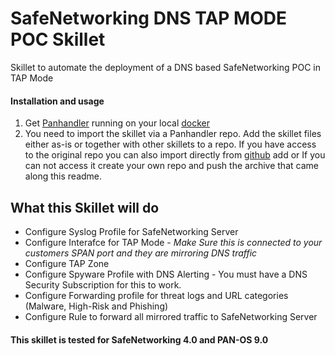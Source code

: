 # SafeNetworking DNS TAP MODE POC Skillet
Skillet to automate the deployment of a DNS based SafeNetworking POC in TAP Mode

#### Installation and usage
1. Get [Panhandler](https://panhandler.readthedocs.io/en/latest/overview.html) running on your local [docker](https://docs.docker.com/)
2. You need to import the skillet via a Panhandler repo. Add the skillet files either as-is or together with other skillets to a repo. If you have access to the original repo you can also import directly from [github](https://github.com/sddbrown/sfndnspoc.git)
add or If you can not access it create your own repo and push the archive that came along this readme. 

## What this Skillet will do
* Configure Syslog Profile for SafeNetworking Server
* Configure Interafce for TAP Mode - 
*Make Sure this is connected to your customers SPAN port and they are mirroring DNS traffic*
* Configure TAP Zone 
* Configure Spyware Profile with DNS Alerting - You must have a DNS Security Subscription for this to work.
* Configure Forwarding profile for threat logs and URL categories (Malware, High-Risk and Phishing)
* Configure Rule to forward all mirrored traffic to SafeNetworking Server

#### This skillet is tested for SafeNetworking 4.0 and PAN-OS 9.0
